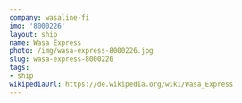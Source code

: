 ```yaml
---
company: wasaline-fi
imo: '8000226'
layout: ship
name: Wasa Express
photo: /img/wasa-express-8000226.jpg
slug: wasa-express-8000226
tags:
- ship
wikipediaUrl: https://de.wikipedia.org/wiki/Wasa_Express
---
```

